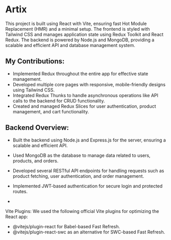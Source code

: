 # Artix
This project is built using React with Vite, ensuring fast Hot Module Replacement (HMR) and a minimal setup. The frontend is styled with Tailwind CSS and manages application state using Redux Toolkit and React Redux. The backend is powered by Node.js and MongoDB, providing a scalable and efficient API and database management system.

## My Contributions:
- Implemented Redux throughout the entire app for effective state management.
- Developed multiple core pages with responsive, mobile-friendly designs using Tailwind CSS.
- Integrated Redux Thunks to handle asynchronous operations like API calls to the backend for CRUD functionality.
- Created and managed Redux Slices for user authentication, product management, and cart functionality.

## Backend Overview:
- Built the backend using Node.js and Express.js for the server, ensuring a scalable and efficient API.
- Used MongoDB as the database to manage data related to users, products, and orders.
- Developed several RESTful API endpoints for handling requests such as product fetching, user authentication, and order management.
- Implemented JWT-based authentication for secure login and protected routes.

- 
Vite Plugins:
We used the following official Vite plugins for optimizing the React app:

- @vitejs/plugin-react for Babel-based Fast Refresh.
- @vitejs/plugin-react-swc as an alternative for SWC-based Fast Refresh.
